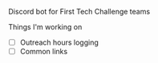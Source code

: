 Discord bot for First Tech Challenge teams

Things I'm working on 

- [ ] Outreach hours logging
- [ ] Common links
